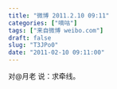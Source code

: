 ```yaml
---
title: "微博 2011.2.10 09:11"
categories: ["嘀咕"]
tags: ["来自微博 weibo.com"]
draft: false
slug: "T3JPo0"
date: "2011-02-10 09:11:00"
---
```


<p>对@月老 说：求牵线。 ​​​​</p>
